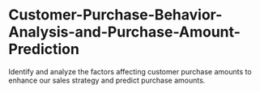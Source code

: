 # Customer-Purchase-Behavior-Analysis-and-Purchase-Amount-Prediction
Identify and analyze the factors affecting customer purchase amounts to enhance our sales strategy and predict purchase amounts.

